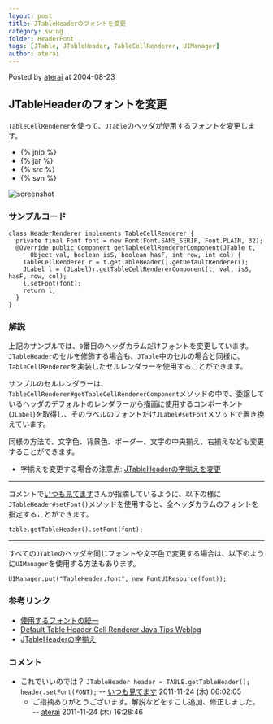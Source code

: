 ```yaml
---
layout: post
title: JTableHeaderのフォントを変更
category: swing
folder: HeaderFont
tags: [JTable, JTableHeader, TableCellRenderer, UIManager]
author: aterai
---
```


Posted by [aterai](http://terai.xrea.jp/aterai.html) at 2004-08-23

## JTableHeaderのフォントを変更
`TableCellRenderer`を使って、`JTable`のヘッダが使用するフォントを変更します。

- {% jnlp %}
- {% jar %}
- {% src %}
- {% svn %}

<!-- dummy comment line for breaking list -->

![screenshot](https://lh3.googleusercontent.com/_9Z4BYR88imo/TQTNshbAJvI/AAAAAAAAAbM/xYo1iOQ9fxU/s800/HeaderFont.png)

### サンプルコード
<pre class="prettyprint"><code>class HeaderRenderer implements TableCellRenderer {
  private final Font font = new Font(Font.SANS_SERIF, Font.PLAIN, 32);
  @Override public Component getTableCellRendererComponent(JTable t,
      Object val, boolean isS, boolean hasF, int row, int col) {
    TableCellRenderer r = t.getTableHeader().getDefaultRenderer();
    JLabel l = (JLabel)r.getTableCellRendererComponent(t, val, isS, hasF, row, col);
    l.setFont(font);
    return l;
  }
}
</code></pre>

### 解説
上記のサンプルでは、`0`番目のヘッダカラムだけフォントを変更しています。`JTableHeader`のセルを修飾する場合も、`JTable`中のセルの場合と同様に、`TableCellRenderer`を実装したセルレンダラーを使用することができます。

サンプルのセルレンダラーは、`TableCellRenderer#getTableCellRendererComponent`メソッドの中で、委譲しているヘッダのデフォルトのレンダラーから描画に使用するコンポーネント(`JLabel`)を取得し、そのラベルのフォントだけ`JLabel#setFont`メソッドで置き換えています。

同様の方法で、文字色、背景色、ボーダー、文字の中央揃え、右揃えなども変更することができます。

- 字揃えを変更する場合の注意点: [JTableHeaderの字揃えを変更](http://terai.xrea.jp/Swing/HorizontalAlignmentHeaderRenderer.html)

<!-- dummy comment line for breaking list -->

- - - -
コメントで[いつも見てます](http://terai.xrea.jp/いつも見てます.html)さんが指摘しているように、以下の様に`JTableHeader#setFont()`メソッドを使用すると、全ヘッダカラムのフォントを指定することができます。

<pre class="prettyprint"><code>table.getTableHeader().setFont(font);
</code></pre>

- - - -
すべての`JTable`のヘッダを同じフォントや文字色で変更する場合は、以下のように`UIManager`を使用する方法もあります。

<pre class="prettyprint"><code>UIManager.put("TableHeader.font", new FontUIResource(font));
</code></pre>

### 参考リンク
- [使用するフォントの統一](http://terai.xrea.jp/Swing/FontChange.html)
- [Default Table Header Cell Renderer Java Tips Weblog](http://tips4java.wordpress.com/2009/02/27/default-table-header-cell-renderer/)
- [JTableHeaderの字揃え](http://terai.xrea.jp/Swing/HorizontalAlignmentHeaderRenderer.html)

<!-- dummy comment line for breaking list -->

### コメント
- これでいいのでは？ `JTableHeader header = TABLE.getTableHeader(); header.setFont(FONT);` -- [いつも見てます](http://terai.xrea.jp/いつも見てます.html) 2011-11-24 (木) 06:02:05
    - ご指摘ありがとうございます。解説などをすこし追加、修正しました。 -- [aterai](http://terai.xrea.jp/aterai.html) 2011-11-24 (木) 16:28:46

<!-- dummy comment line for breaking list -->

